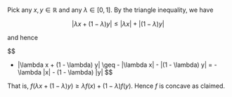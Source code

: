 Pick any $x, y \in \mathbb{R}$ and any $\lambda \in [0, 1]$.
By the triangle inequality, we have

$$
|\lambda x + (1 - \lambda) y|
\leq |\lambda x| + |(1 - \lambda) y|
$$

and hence

$$
- |\lambda x + (1 - \lambda) y|
\geq - |\lambda x| - |(1 - \lambda) y|
= - \lambda |x| - (1 - \lambda) |y|
$$

That is, $f(\lambda x + (1 - \lambda) y) \geq \lambda f(x) + (1 -
\lambda)f(y)$. Hence $f$ is concave as claimed.
